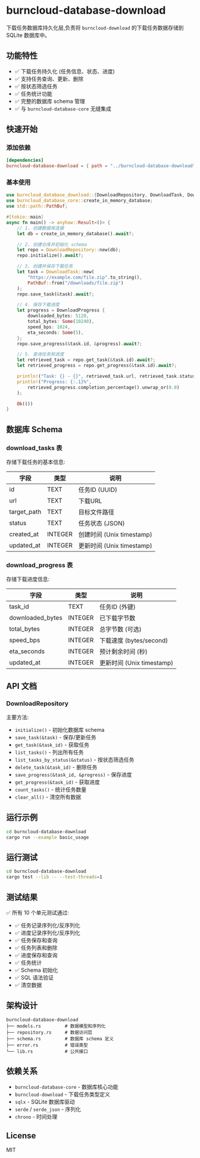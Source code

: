 # burncloud-database-download

下载任务数据库持久化层,负责将 `burncloud-download` 的下载任务数据存储到 SQLite 数据库中。

## 功能特性

- ✅ 下载任务持久化 (任务信息、状态、进度)
- ✅ 支持任务查询、更新、删除
- ✅ 按状态筛选任务
- ✅ 任务统计功能
- ✅ 完整的数据库 schema 管理
- ✅ 与 `burncloud-database-core` 无缝集成

## 快速开始

### 添加依赖

```toml
[dependencies]
burncloud-database-download = { path = "../burncloud-database-download" }
```

### 基本使用

```rust
use burncloud_database_download::{DownloadRepository, DownloadTask, DownloadProgress};
use burncloud_database_core::create_in_memory_database;
use std::path::PathBuf;

#[tokio::main]
async fn main() -> anyhow::Result<()> {
    // 1. 创建数据库连接
    let db = create_in_memory_database().await?;

    // 2. 创建仓库并初始化 schema
    let repo = DownloadRepository::new(db);
    repo.initialize().await?;

    // 3. 创建并保存下载任务
    let task = DownloadTask::new(
        "https://example.com/file.zip".to_string(),
        PathBuf::from("/downloads/file.zip")
    );
    repo.save_task(&task).await?;

    // 4. 保存下载进度
    let progress = DownloadProgress {
        downloaded_bytes: 5120,
        total_bytes: Some(10240),
        speed_bps: 1024,
        eta_seconds: Some(5),
    };
    repo.save_progress(&task.id, &progress).await?;

    // 5. 查询任务和进度
    let retrieved_task = repo.get_task(&task.id).await?;
    let retrieved_progress = repo.get_progress(&task.id).await?;

    println!("Task: {} - {}", retrieved_task.url, retrieved_task.status);
    println!("Progress: {:.1}%",
        retrieved_progress.completion_percentage().unwrap_or(0.0)
    );

    Ok(())
}
```

## 数据库 Schema

### download_tasks 表

存储下载任务的基本信息:

| 字段 | 类型 | 说明 |
|------|------|------|
| id | TEXT | 任务ID (UUID) |
| url | TEXT | 下载URL |
| target_path | TEXT | 目标文件路径 |
| status | TEXT | 任务状态 (JSON) |
| created_at | INTEGER | 创建时间 (Unix timestamp) |
| updated_at | INTEGER | 更新时间 (Unix timestamp) |

### download_progress 表

存储下载进度信息:

| 字段 | 类型 | 说明 |
|------|------|------|
| task_id | TEXT | 任务ID (外键) |
| downloaded_bytes | INTEGER | 已下载字节数 |
| total_bytes | INTEGER | 总字节数 (可选) |
| speed_bps | INTEGER | 下载速度 (bytes/second) |
| eta_seconds | INTEGER | 预计剩余时间 (秒) |
| updated_at | INTEGER | 更新时间 (Unix timestamp) |

## API 文档

### DownloadRepository

主要方法:

- `initialize()` - 初始化数据库 schema
- `save_task(&task)` - 保存/更新任务
- `get_task(&task_id)` - 获取任务
- `list_tasks()` - 列出所有任务
- `list_tasks_by_status(&status)` - 按状态筛选任务
- `delete_task(&task_id)` - 删除任务
- `save_progress(&task_id, &progress)` - 保存进度
- `get_progress(&task_id)` - 获取进度
- `count_tasks()` - 统计任务数量
- `clear_all()` - 清空所有数据

## 运行示例

```bash
cd burncloud-database-download
cargo run --example basic_usage
```

## 运行测试

```bash
cd burncloud-database-download
cargo test --lib -- --test-threads=1
```

## 测试结果

✅ 所有 10 个单元测试通过:

- ✅ 任务记录序列化/反序列化
- ✅ 进度记录序列化/反序列化
- ✅ 任务保存和查询
- ✅ 任务列表和删除
- ✅ 进度保存和查询
- ✅ 任务统计
- ✅ Schema 初始化
- ✅ SQL 语法验证
- ✅ 清空数据

## 架构设计

```
burncloud-database-download
├── models.rs         # 数据模型和序列化
├── repository.rs     # 数据访问层
├── schema.rs         # 数据库 schema 定义
├── error.rs          # 错误类型
└── lib.rs            # 公共接口
```

## 依赖关系

- `burncloud-database-core` - 数据库核心功能
- `burncloud-download` - 下载任务类型定义
- `sqlx` - SQLite 数据库驱动
- `serde` / `serde_json` - 序列化
- `chrono` - 时间处理

## License

MIT